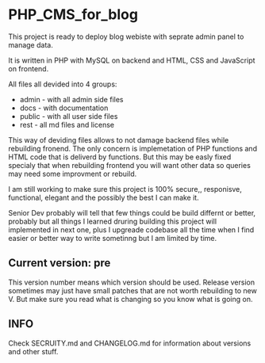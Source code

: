 # PHP_CMS_for_blog

This project is ready to deploy blog webiste with seprate admin panel to manage data.

It is written in PHP with MySQL on backend and HTML, CSS and JavaScript on frontend.

All files all devided into 4 groups:

* admin - with all admin side files
* docs - with documentation
* public - with all user side files  
* rest - all md files and license
  
This way of deviding files allows to not damage backend files while rebuilding fronend.
The only concern is implemetation of PHP functions and HTML code that is deliverd by functions.
But this may be easly fixed specialy that when rebuilding frontend you will want other data so queries may need some improvment or rebuild.

I am still working to make sure this project is 100% secure,, responisve, functional, elegant and the possibly the best I can make it.

Senior Dev probably will tell that few things could be build differnt or better, probably but all things I learned druring building this project will implemented in next one, plus I upgreade codebase all the time when I find easier or better way to write sometinng but I am limited by time.  

## Current version: pre

This version number means which version should be used. Release version sometimes may just have small patches that are not worth rebuilding to new V. But make sure you read what is changing so you know what is going on.

## INFO

Check SECRUITY.md and CHANGELOG.md for information about versions and other stuff.
